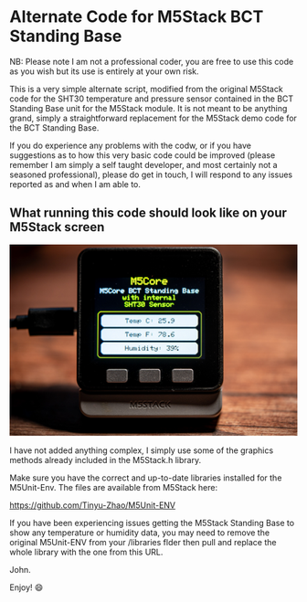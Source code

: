 # Alternate Code for M5Stack BCT Standing Base

NB: Please note I am not a professional coder, you are free to use this code as you wish but its use is entirely at your own risk.  

This is a very simple alternate script, modified from the original M5Stack code for the SHT30 temperature and pressure sensor contained in the BCT Standing Base unit for the M5Stack module.  It is not meant to be anything grand, simply a straightforward replacement for the M5Stack demo code for the BCT Standing Base.

If you do experience any problems with the codw, or if you have suggestions as to how this very basic code could be improved (please remember I am simply a self taught developer, and most certainly not a seasoned professional), please do get in touch, I will respond to any issues reported as and when I am able to.

 ## What running this code should look like on your M5Stack screen

 ![M5Stack screen output](/screenshots/M5Stack_Standing_Base.jpg)

 I have not added anything complex, I simply use some of the graphics methods already included in the M5Stack.h library.


Make sure you have the correct and up-to-date libraries installed for the M5Unit-Env.  The files are available from M5Stack here:

https://github.com/Tinyu-Zhao/M5Unit-ENV

If you have been experiencing issues getting the M5Stack Standing Base to show any temperature or humidity data, you may need to remove the original M5Unit-ENV from your /libraries flder then pull and replace the whole library with the one from this URL.

John.

Enjoy! :smile: